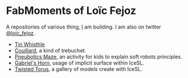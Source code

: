 FabMoments of Loïc Fejoz
========================

A repositories of various thing, [I](http://www.fejoz.net) am building.
I am also on twitter [@loic_fejoz](https://twitter.com/loic_fejoz).

* [Tin Whisthle](tinwhistle)
* [Couillard](couillard), a kind of trebuchet.
* [Pneubotics Maze](pneubotics-maze), an activity for kids to explain soft robots principles.
* [Gabriel's Horn](gabriel-horn), usage of implicit surface within IceSL.
* [Twisted Torus](icesl-gallery), a gallery of models create with IceSL.
